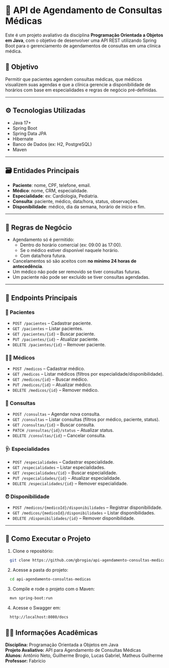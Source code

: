 # 🏥 API de Agendamento de Consultas Médicas

Este é um projeto avaliativo da disciplina **Programação Orientada a Objetos em Java**, com o objetivo de desenvolver uma API REST utilizando Spring Boot para o gerenciamento de agendamentos de consultas em uma clínica médica.

## 🎯 Objetivo

Permitir que pacientes agendem consultas médicas, que médicos visualizem suas agendas e que a clínica gerencie a disponibilidade de horários com base em especialidades e regras de negócio pré-definidas.

---

## ⚙️ Tecnologias Utilizadas

- Java 17+
- Spring Boot
- Spring Data JPA
- Hibernate
- Banco de Dados (ex: H2, PostgreSQL)
- Maven

---

## 🗃️ Entidades Principais

- **Paciente**: nome, CPF, telefone, email.
- **Médico**: nome, CRM, especialidade.
- **Especialidade**: ex: Cardiologia, Pediatria.
- **Consulta**: paciente, médico, data/hora, status, observações.
- **Disponibilidade**: médico, dia da semana, horário de início e fim.

---

## 🔐 Regras de Negócio

- Agendamento só é permitido:
  - Dentro do horário comercial (ex: 09:00 às 17:00).
  - Se o médico estiver disponível naquele horário.
  - Com data/hora futura.
- Cancelamentos só são aceitos com **no mínimo 24 horas de antecedência**.
- Um médico não pode ser removido se tiver consultas futuras.
- Um paciente não pode ser excluído se tiver consultas agendadas.

---

## 🔁 Endpoints Principais

### 📌 Pacientes

- `POST /pacientes` – Cadastrar paciente.
- `GET /pacientes` – Listar pacientes.
- `GET /pacientes/{id}` – Buscar paciente.
- `PUT /pacientes/{id}` – Atualizar paciente.
- `DELETE /pacientes/{id}` – Remover paciente.

### 🧑‍⚕️ Médicos

- `POST /medicos` – Cadastrar médico.
- `GET /medicos` – Listar médicos (filtros por especialidade/disponibilidade).
- `GET /medicos/{id}` – Buscar médico.
- `PUT /medicos/{id}` – Atualizar médico.
- `DELETE /medicos/{id}` – Remover médico.

### 📅 Consultas

- `POST /consultas` – Agendar nova consulta.
- `GET /consultas` – Listar consultas (filtros por médico, paciente, status).
- `GET /consultas/{id}` – Buscar consulta.
- `PATCH /consultas/{id}/status` – Atualizar status.
- `DELETE /consultas/{id}` – Cancelar consulta.

### 🩺 Especialidades

- `POST /especialidades` – Cadastrar especialidade.
- `GET /especialidades` – Listar especialidades.
- `GET /especialidades/{id}` – Buscar especialidade.
- `PUT /especialidades/{id}` – Atualizar especialidade.
- `DELETE /especialidades/{id}` – Remover especialidade.

### ⏰ Disponibilidade

- `POST /medicos/{medicoId}/disponibilidades` – Registrar disponibilidade.
- `GET /medicos/{medicoId}/disponibilidades` – Listar disponibilidades.
- `DELETE /disponibilidades/{id}` – Remover disponibilidade.

---

## 🧪 Como Executar o Projeto

1. Clone o repositório:

```bash
  git clone https://github.com/gbrogio/api-agendamento-consultas-medicas
```

2. Acesse a pasta do projeto:

```bash
  cd api-agendamento-consultas-medicas
```

3. Compile e rode o projeto com o Maven:

```bash
  mvn spring-boot:run
```

4. Acesse o Swagger em:
```bash
  http://localhost:8080/docs
```

## 👨‍🏫 Informações Acadêmicas

**Disciplina:** Programação Orientada a Objetos em Java\
**Projeto Avaliativo:** API para Agendamento de Consultas Médicas\
**Alunos:** Antônio Neto, Guilherme Brogio, Lucas Gabriel, Matheus Guilherme\
**Professor:** Fabrício